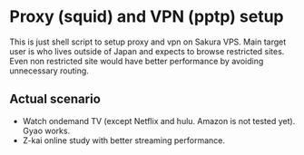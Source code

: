 # Proxy (squid) and VPN (pptp) setup

This is just shell script to setup proxy and vpn on Sakura VPS.
Main target user is who lives outside of Japan and expects to browse restricted sites.
Even non restricted site would have better performance by avoiding unnecessary routing.

## Actual scenario
* Watch ondemand TV (except Netflix and hulu. Amazon is not tested yet). Gyao works.
* Z-kai online study with better streaming performance.

